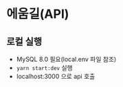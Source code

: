 # 에움길(API)

## 로컬 실행
- MySQL 8.0 필요(local.env 파일 참조)
- `yarn start:dev` 실행
- localhost:3000 으로 api 호출